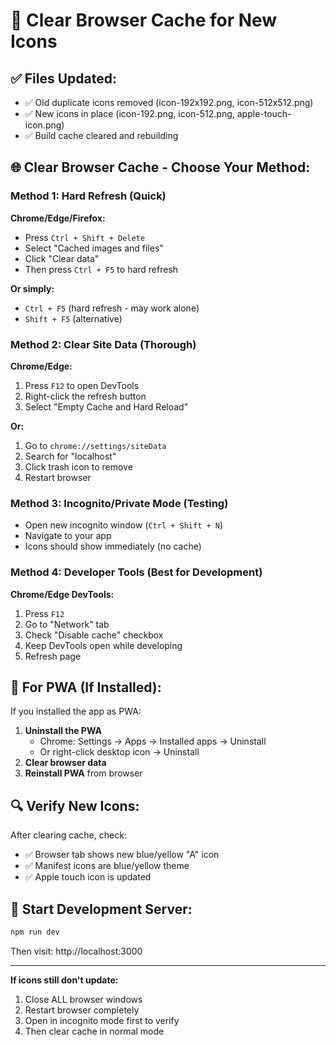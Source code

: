 # 🔄 Clear Browser Cache for New Icons

## ✅ Files Updated:
- ✅ Old duplicate icons removed (icon-192x192.png, icon-512x512.png)
- ✅ New icons in place (icon-192.png, icon-512.png, apple-touch-icon.png)
- ✅ Build cache cleared and rebuilding

## 🌐 Clear Browser Cache - Choose Your Method:

### Method 1: Hard Refresh (Quick)
**Chrome/Edge/Firefox:**
- Press `Ctrl + Shift + Delete`
- Select "Cached images and files"
- Click "Clear data"
- Then press `Ctrl + F5` to hard refresh

**Or simply:**
- `Ctrl + F5` (hard refresh - may work alone)
- `Shift + F5` (alternative)

### Method 2: Clear Site Data (Thorough)
**Chrome/Edge:**
1. Press `F12` to open DevTools
2. Right-click the refresh button
3. Select "Empty Cache and Hard Reload"

**Or:**
1. Go to `chrome://settings/siteData`
2. Search for "localhost"
3. Click trash icon to remove
4. Restart browser

### Method 3: Incognito/Private Mode (Testing)
- Open new incognito window (`Ctrl + Shift + N`)
- Navigate to your app
- Icons should show immediately (no cache)

### Method 4: Developer Tools (Best for Development)
**Chrome/Edge DevTools:**
1. Press `F12`
2. Go to "Network" tab
3. Check "Disable cache" checkbox
4. Keep DevTools open while developing
5. Refresh page

## 📱 For PWA (If Installed):
If you installed the app as PWA:
1. **Uninstall the PWA**
   - Chrome: Settings → Apps → Installed apps → Uninstall
   - Or right-click desktop icon → Uninstall
2. **Clear browser data**
3. **Reinstall PWA** from browser

## 🔍 Verify New Icons:
After clearing cache, check:
- ✅ Browser tab shows new blue/yellow "A" icon
- ✅ Manifest icons are blue/yellow theme
- ✅ Apple touch icon is updated

## 🚀 Start Development Server:
```powershell
npm run dev
```

Then visit: http://localhost:3000

---

**If icons still don't update:**
1. Close ALL browser windows
2. Restart browser completely
3. Open in incognito mode first to verify
4. Then clear cache in normal mode

